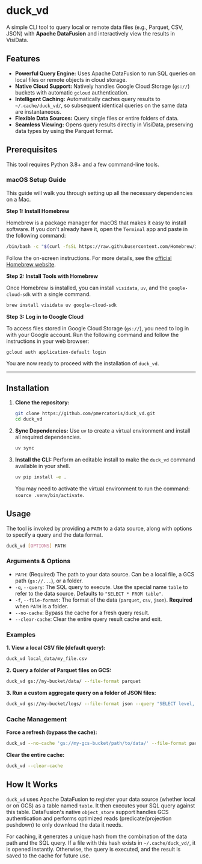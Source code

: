 # duck_vd

A simple CLI tool to query local or remote data files (e.g., Parquet, CSV, JSON) with **Apache DataFusion** and interactively view the results in VisiData.

## Features

- **Powerful Query Engine:** Uses Apache DataFusion to run SQL queries on local files or remote objects in cloud storage.
- **Native Cloud Support:** Natively handles Google Cloud Storage (`gs://`) buckets with automatic `gcloud` authentication.
- **Intelligent Caching:** Automatically caches query results to `~/.cache/duck_vd/`, so subsequent identical queries on the same data are instantaneous.
- **Flexible Data Sources:** Query single files or entire folders of data.
- **Seamless Viewing:** Opens query results directly in VisiData, preserving data types by using the Parquet format.

## Prerequisites

This tool requires Python 3.8+ and a few command-line tools.

### macOS Setup Guide

This guide will walk you through setting up all the necessary dependencies on a Mac.

**Step 1: Install Homebrew**

Homebrew is a package manager for macOS that makes it easy to install software. If you don't already have it, open the `Terminal` app and paste in the following command:
```bash
/bin/bash -c "$(curl -fsSL https://raw.githubusercontent.com/Homebrew/install/HEAD/install.sh)"
```
Follow the on-screen instructions. For more details, see the [official Homebrew website](https://brew.sh/).

**Step 2: Install Tools with Homebrew**

Once Homebrew is installed, you can install `visidata`, `uv`, and the `google-cloud-sdk` with a single command.
```bash
brew install visidata uv google-cloud-sdk
```

**Step 3: Log in to Google Cloud**

To access files stored in Google Cloud Storage (`gs://`), you need to log in with your Google account. Run the following command and follow the instructions in your web browser:
```bash
gcloud auth application-default login
```

You are now ready to proceed with the installation of `duck_vd`.

---

## Installation

1.  **Clone the repository:**
    ```bash
    git clone https://github.com/pmercatoris/duck_vd.git
    cd duck_vd
    ```

2.  **Sync Dependencies:**
    Use `uv` to create a virtual environment and install all required dependencies.
    ```bash
    uv sync
    ```

3.  **Install the CLI:**
    Perform an editable install to make the `duck_vd` command available in your shell.
    ```bash
    uv pip install -e .
    ```
    You may need to activate the virtual environment to run the command: `source .venv/bin/activate`.

## Usage

The tool is invoked by providing a `PATH` to a data source, along with options to specify a query and the data format.

```bash
duck_vd [OPTIONS] PATH
```

### Arguments & Options

-   `PATH`: (Required) The path to your data source. Can be a local file, a GCS path (`gs://...`), or a folder.
-   `-q`, `--query`: The SQL query to execute. Use the special name `table` to refer to the data source. Defaults to `"SELECT * FROM table"`.
-   `-f`, `--file-format`: The format of the data (`parquet`, `csv`, `json`). **Required** when `PATH` is a folder.
-   `--no-cache`: Bypass the cache for a fresh query result.
-   `--clear-cache`: Clear the entire query result cache and exit.

### Examples

**1. View a local CSV file (default query):**
```bash
duck_vd local_data/my_file.csv
```

**2. Query a folder of Parquet files on GCS:**
```bash
duck_vd gs://my-bucket/data/ --file-format parquet
```

**3. Run a custom aggregate query on a folder of JSON files:**
```bash
duck_vd gs://my-bucket/logs/ --file-format json --query "SELECT level, COUNT(*) FROM table GROUP BY 1"
```

### Cache Management

**Force a refresh (bypass the cache):**
```bash
duck_vd --no-cache 'gs://my-gcs-bucket/path/to/data/' --file-format parquet
```

**Clear the entire cache:**
```bash
duck_vd --clear-cache
```

## How It Works

`duck_vd` uses Apache DataFusion to register your data source (whether local or on GCS) as a table named `table`. It then executes your SQL query against this table. DataFusion's native `object_store` support handles GCS authentication and performs optimized reads (predicate/projection pushdown) to only download the data it needs.

For caching, it generates a unique hash from the combination of the data path and the SQL query. If a file with this hash exists in `~/.cache/duck_vd/`, it is opened instantly. Otherwise, the query is executed, and the result is saved to the cache for future use.
